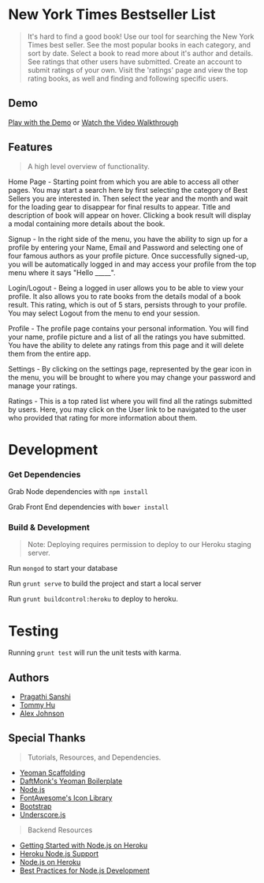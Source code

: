 # New York Times Bestseller List

> It's hard to find a good book! Use our tool for searching the New York Times best seller. See the most popular books in each category, and sort by date. Select a book to read more about it's author and details. See ratings that other users have submitted. Create an account to submit ratings of your own. Visit the 'ratings' page and view the top rating books, as well and finding and following specific users.

## Demo

[Play with the Demo](http://nyt-books.herokuapp.com/ ) or
[Watch the Video Walkthrough](https://www.youtube.com/watch?v=jF4i1K63SDQ )

## Features

> A high level overview of functionality.

Home Page - Starting point from which you are able to access all other pages. You may start a search here by first selecting the category of Best Sellers you are interested in. Then select the year and the month and wait for the loading gear to disappear for final results to appear. Title and description of book will appear on hover. Clicking a book result will display a modal containing more details about the book.

Signup - In the right side of the menu, you have the ability to sign up for a profile by entering your Name, Email and Password and selecting one of four famous authors as your profile picture. Once successfully signed-up, you will be automatically logged in and may access your profile from the top menu where it says "Hello _____".

Login/Logout - Being a logged in user allows you to be able to view your profile. It also allows you to rate books from the details modal of a book result. This rating, which is out of 5 stars, persists through to your profile. You may select Logout from the menu to end your session.

Profile - The profile page contains your personal information. You will find your name, profile picture and a list of all the ratings you have submitted. You have the ability to delete any ratings from this page and it will delete them from the entire app. 

Settings - By clicking on the settings page, represented by the gear icon in the menu, you will be brought to where you may change your password and manage your ratings. 

Ratings - This is a top rated list where you will find all the ratings submitted by users. Here, you may click on the User link to be navigated to the user who provided that rating for more information about them. 

# Development

### Get Dependencies

Grab Node dependencies with `npm install` 

Grab Front End dependencies with `bower install`

### Build & Development

> Note: Deploying requires permission to deploy to our Heroku staging server.

Run `mongod` to start your database

Run `grunt serve` to build the project and start a local server

Run `grunt buildcontrol:heroku` to deploy to heroku.

# Testing

Running `grunt test` will run the unit tests with karma.

## Authors

- [Pragathi Sanshi](https://github.com/pragsanshi)
- [Tommy Hu](https://github.com/tomxhu)
- [Alex Johnson](https://github.com/alexjohnson505)

## Special Thanks

> Tutorials, Resources, and Dependencies. 

- [Yeoman Scaffolding](http://yeoman.io/)
- [DaftMonk's Yeoman Boilerplate](https://github.com/DaftMonk/generator-angular-fullstack)
- [Node.js](http://nodejs.org/)
- [FontAwesome's Icon Library](http://fortawesome.github.io/Font-Awesome/)
- [Bootstrap](http://getbootstrap.com/)
- [Underscore.js](http://underscorejs.org/)

> Backend Resources

- [Getting Started with Node.js on Heroku](https://devcenter.heroku.com/articles/getting-started-with-nodejs)
- [Heroku Node.js Support](https://devcenter.heroku.com/articles/nodejs-support)
- [Node.js on Heroku](https://devcenter.heroku.com/categories/nodejs)
- [Best Practices for Node.js Development](https://devcenter.heroku.com/articles/node-best-practices)
